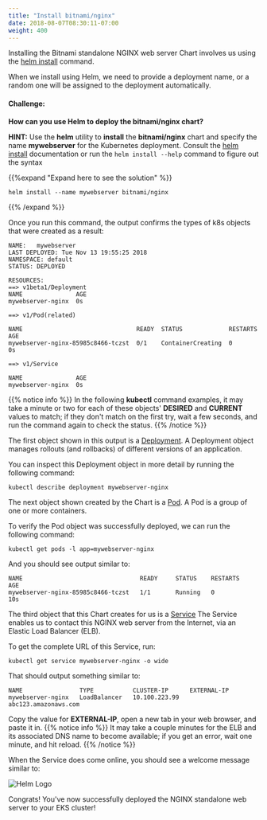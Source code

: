 ```yaml
---
title: "Install bitnami/nginx"
date: 2018-08-07T08:30:11-07:00
weight: 400
---
```


Installing the Bitnami standalone NGINX web server Chart involves us using the [helm install](https://docs.helm.sh/helm/#helm-install) command.

When we install using Helm, we need to provide a deployment name, or a random one will be assigned to the deployment automatically.

#### Challenge:
**How can you use Helm to deploy the bitnami/nginx chart?**

**HINT:** Use the **helm** utility to **install** the **bitnami/nginx** chart and specify the name **mywebserver** for the Kubernetes deployment. Consult the [helm install](https://helm.sh/docs/using_helm/#install-an-example-chart) documentation or run the ```helm install --help``` command to figure out the syntax

{{%expand "Expand here to see the solution" %}}
```
helm install --name mywebserver bitnami/nginx
```
{{% /expand %}}

Once you run this command, the output confirms the types of k8s objects that were created as a result:

```
NAME:   mywebserver
LAST DEPLOYED: Tue Nov 13 19:55:25 2018
NAMESPACE: default
STATUS: DEPLOYED

RESOURCES:
==> v1beta1/Deployment
NAME               AGE
mywebserver-nginx  0s

==> v1/Pod(related)

NAME                                READY  STATUS             RESTARTS  AGE
mywebserver-nginx-85985c8466-tczst  0/1    ContainerCreating  0         0s

==> v1/Service

NAME               AGE
mywebserver-nginx  0s
```

{{% notice info %}}
In the following **kubectl** command examples, it may take a minute or two for each of these objects' **DESIRED** and **CURRENT** values to match; if they don't match on the first try, wait a few seconds, and run the command again to check the status.
{{% /notice %}}

The first object shown in this output is a [Deployment](https://kubernetes.io/docs/concepts/workloads/controllers/deployment/).  A Deployment object manages rollouts (and rollbacks) of different versions of an application.

You can inspect this Deployment object in more detail by running the following command:

```
kubectl describe deployment mywebserver-nginx
```

The next object shown created by the Chart is a [Pod](https://kubernetes.io/docs/concepts/workloads/pods/pod/).  A Pod is a group of one or more containers.

To verify the Pod object was successfully deployed, we can run the following command:

```
kubectl get pods -l app=mywebserver-nginx
```
And you should see output similar to:

```
NAME                                 READY     STATUS    RESTARTS   AGE
mywebserver-nginx-85985c8466-tczst   1/1       Running   0          10s
```

The third object that this Chart creates for us is a [Service](https://kubernetes.io/docs/concepts/services-networking/service/)  The Service enables us to contact this NGINX web server from the Internet, via an Elastic Load Balancer (ELB).  

To get the complete URL of this Service, run:

```
kubectl get service mywebserver-nginx -o wide
```

That should output something similar to:

```
NAME                TYPE           CLUSTER-IP      EXTERNAL-IP                                                              
mywebserver-nginx   LoadBalancer   10.100.223.99   abc123.amazonaws.com
```

Copy the value for **EXTERNAL-IP**, open a new tab in your web browser, and paste it in.
{{% notice info %}}
It may take a couple minutes for the ELB and its associated DNS name to become available; if you get an error, wait one minute, and hit reload.
{{% /notice %}}

When the Service does come online, you should see a welcome message similar to:

![Helm Logo](/images/helm-nginx/welcome_to_nginx.png)

Congrats!  You've now successfully deployed the NGINX standalone web server to your EKS cluster!
